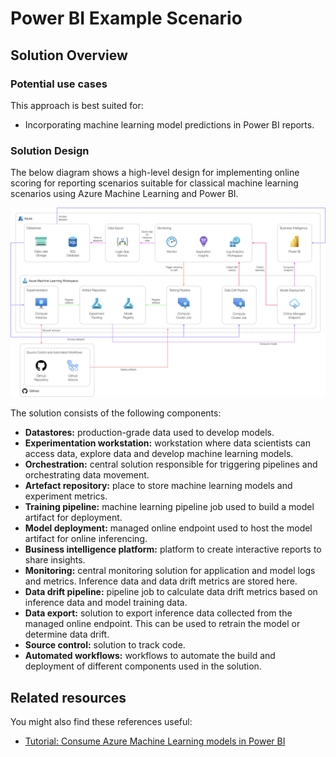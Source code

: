 # Power BI Example Scenario

## Solution Overview

### Potential use cases

This approach is best suited for:

- Incorporating machine learning model predictions in Power BI reports.

### Solution Design

The below diagram shows a high-level design for implementing online scoring for reporting scenarios suitable for classical machine learning scenarios using Azure Machine Learning and Power BI.

![design](./images/design-pbi.png)

The solution consists of the following components:

- **Datastores:** production-grade data used to develop models.
- **Experimentation workstation:** workstation where data scientists can access data, explore data and develop machine learning models.
- **Orchestration:** central solution responsible for triggering pipelines and orchestrating data movement.
- **Artefact repository:** place to store machine learning models and experiment metrics.
- **Training pipeline:** machine learning pipeline job used to build a model artifact for deployment.
- **Model deployment:** managed online endpoint used to host the model artifact for online inferencing.
- **Business intelligence platform:** platform to create interactive reports to share insights.
- **Monitoring:** central monitoring solution for application and model logs and metrics. Inference data and data drift metrics are stored here.
- **Data drift pipeline:** pipeline job to calculate data drift metrics based on inference data and model training data.
- **Data export:** solution to export inference data collected from the managed online endpoint. This can be used to retrain the model or determine data drift.
- **Source control:** solution to track code.
- **Automated workflows:** workflows to automate the build and deployment of different components used in the solution.

## Related resources

You might also find these references useful:

- [Tutorial: Consume Azure Machine Learning models in Power BI](https://docs.microsoft.com/en-us/power-bi/connect-data/service-aml-integrate)
